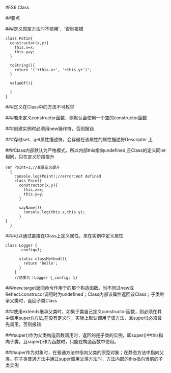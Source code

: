 #ES6 Class

##要点

###定义原型方法时不能用'，'否则报错
```
class Potin{
  constructor(x,y){
    this.x=x;
    this.y=y;
  }

  toString(){
    return '('+this.x+', '+this.y+')';
  }

  valueOf(){

  }
}
```
###定义在Class中的方法不可枚举

###若未定义constructor函数，则默认会使用一个空的constructor函数

###创建实例时必须用new操作符，否则报错

###存储set、get属性描述符，会存储在该属性的属性描述符Descripter 上

###Class内部默认为严格模式，所以内部this指向undefined,且Class的定义同let相同，只在定义阶段提升
```
var Point=1;//变量定义提升
  {
    console.log(Point);//error:not defined
    class Point{
      constructor(x,y){
        this.x=x;
        this.y=y;
      }

      sayName(){
        console.log(this.x,this.y);
      }
}
  }
```
###可以通过直接在Class上定义属性，来在实例中定义属性
```
class Logger {
      _config=1;

      static classMethod(){
        return 'hello';
      }
    }
    //结果为：Logger {_config: 1}
```
###new.target返回命令作用于的那个构造函数。当不同过new或Reflect.construcor调用时为undefined；Class内部该属性返回该Class；子类继承父类时，返回子类Class

###使用extends继承父类时，如果子类自己定义constructor函数，则必须在其中调用super()方法,在没有定义时，实际上默认调用了该方法，且super()必须最先调用，否则报错

###super()作为父类构造函数调用时，返回的是子类的实例，即super()中this指向子类。且super()作为函数时，只能在构造函数中使用。

###super作为对象时，在普通方法中指向父类的原型对象；在静态方法中指向父类。在子类普通方法中通过super调用父类方法时，方法内部的this指向当前的子类实例
